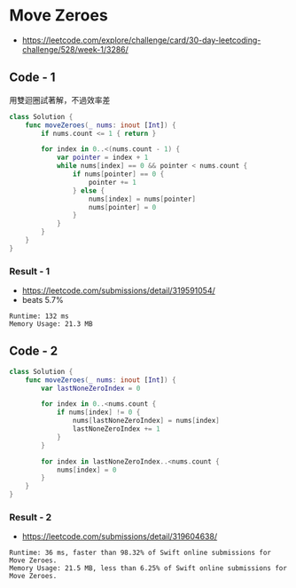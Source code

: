 # Move Zeroes

- <https://leetcode.com/explore/challenge/card/30-day-leetcoding-challenge/528/week-1/3286/>

## Code - 1

用雙迴圈試著解，不過效率差

``` swift
class Solution {
    func moveZeroes(_ nums: inout [Int]) {
        if nums.count <= 1 { return }

        for index in 0..<(nums.count - 1) {
            var pointer = index + 1
            while nums[index] == 0 && pointer < nums.count {
                if nums[pointer] == 0 {
                    pointer += 1
                } else {
                    nums[index] = nums[pointer]
                    nums[pointer] = 0
                }
            }
        }
    }
}
```

### Result - 1

- <https://leetcode.com/submissions/detail/319591054/>
- beats 5.7%

``` text
Runtime: 132 ms
Memory Usage: 21.3 MB
```

## Code - 2

``` swift
class Solution {
    func moveZeroes(_ nums: inout [Int]) {
        var lastNoneZeroIndex = 0

        for index in 0..<nums.count {
            if nums[index] != 0 {
                nums[lastNoneZeroIndex] = nums[index]
                lastNoneZeroIndex += 1
            }
        }

        for index in lastNoneZeroIndex..<nums.count {
            nums[index] = 0
        }
    }
}
```

### Result - 2

- <https://leetcode.com/submissions/detail/319604638/>

``` text
Runtime: 36 ms, faster than 98.32% of Swift online submissions for Move Zeroes.
Memory Usage: 21.5 MB, less than 6.25% of Swift online submissions for Move Zeroes.
```
